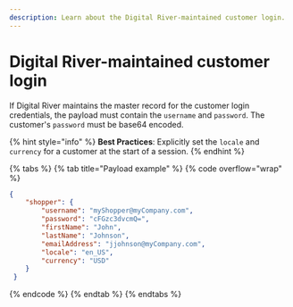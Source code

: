 ```yaml
---
description: Learn about the Digital River-maintained customer login.
---
```


# Digital River-maintained customer login

If Digital River maintains the master record for the customer login credentials, the payload must contain the `username` and `password`. The customer's `password` must be base64 encoded.

{% hint style="info" %}
**Best Practices**: Explicitly set the `locale` and `currency` for a customer at the start of a session.
{% endhint %}

{% tabs %}
{% tab title="Payload example" %}
{% code overflow="wrap" %}
```json
{
	"shopper": {
		"username": "myShopper@myCompany.com",
		"password": "cFGzc3dvcmQ=",
		"firstName": "John",
		"lastName": "Johnson",
		"emailAddress": "jjohnson@myCompany.com",
		"locale": "en_US",
		"currency": "USD"
 	}
 }
```
{% endcode %}
{% endtab %}
{% endtabs %}
